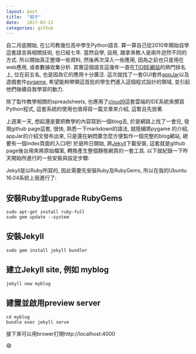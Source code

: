```yaml
---
layout: post
title:  "契子"
date:   2017-03-21
categories: github
---
```


自二月底開始, 在公司教幾位高中學生Python語言. 算一算自己從2010年開始自學這套語言與相關技術, 也已經七年.
當然自學, 自用, 跟拿來教人是兩件迥然不同的方式. 所以開始真正整理一些資料, 然後再次深入一些應用, 因為之前也只是用在
web應用, 或者數據收集分析. 其實這個語言這幾年一直在[TIOBE網站](https://www.tiobe.com/tiobe-index/)的熱門排名上, 位在前五名, 也是因為它的應用十分廣泛. 
這次就找了一套GUI套件[appJar](http://appjar.info/)以及遊戲套件[pygame](https://www.pygame.org), 希望能夠帶領這首批的學生們進入這個程式設計的領域, 並引起他們後續自我學習的動力.

除了製作教學相關的spreadsheets, 也應用了[cloud9](https://c9.io)這套雲端的IDE系統來撰寫Python程式, 這套系統的使用也值得寫一篇文章來介紹, 這暫且先放著. 

上週某一天, 想起還是要把教學的內容寫到一個blog去, 於是網路上找了一會兒, 發現github page這套, 很快, 熟悉一下markdown的語法, 就陸續將pygame
的介紹, appJar的介紹文發布出來, 只是還在納悶要怎麼方便製作一個完整的blog網站, 總要有一個index頁面的入口吧!
於是昨日開始, 將[Jekyll](https://jekyllrb.com/)下載安裝, 這套就是github page後台用來將原始檔案, 轉換產生整個靜態網頁的一套工具. 以下就紀錄一下昨天開始所進行的一些安裝與設定步驟:

Jekyll是以Ruby所寫的, 因此需要先安裝Ruby及RubyGems, 所以在我的Ubuntu 16.04系統上我進行了:

## 安裝Ruby並upgrade RubyGems
```
sudo apt-get install ruby-full
sudo gem update --system
```

## 安裝Jekyll
```
sudo gem install jekyll bundler
```

## 建立Jekyll site, 例如 myblog
```
jekyll new myblog
```

## 建置並啟用preview server
```
cd myblog
bundle exec jekyll serve
```

接下來可以用brower打開http://localhost:4000

:sweat_smile:


